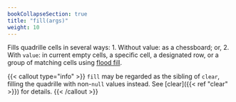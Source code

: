 ```yaml
---
bookCollapseSection: true
title: "fill(args)"
weight: 10
---
```


Fills quadrille cells in several ways: 1. Without value: as a chessboard; or, 2. With `value`: in current empty cells, a specific cell, a designated row, or a group of matching cells using [flood fill](https://en.m.wikipedia.org/wiki/Flood_fill).

{{< callout type="info" >}}
`fill` may be regarded as the sibling of `clear`, filling the quadrille with non-`null` values instead. See [clear]({{< ref "clear" >}}) for details.
{{< /callout >}}